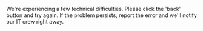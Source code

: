 We're experiencing a few technical difficulties. Please click the 'back' button and try again. If the problem persists, report the error and we'll notify our IT crew right away.